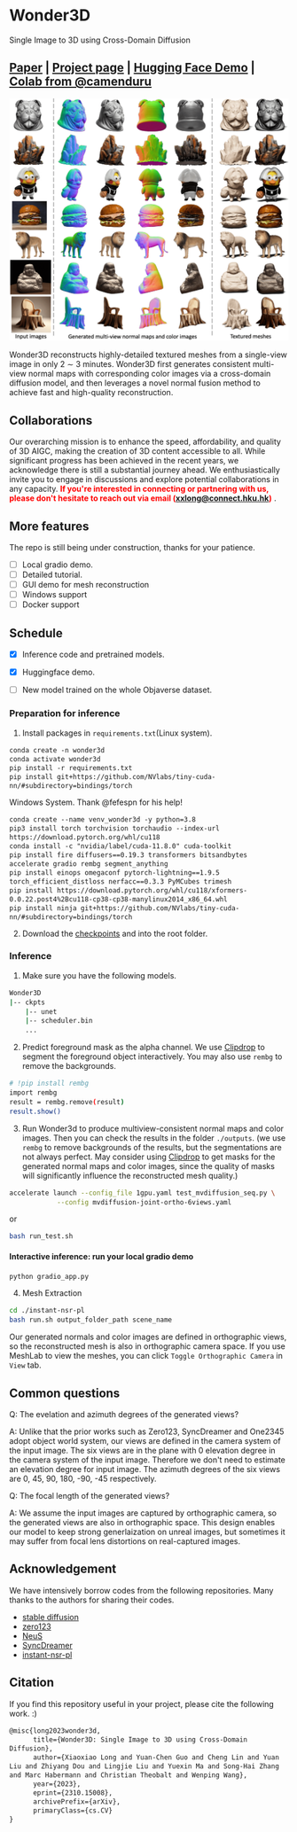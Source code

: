 # Wonder3D
Single Image to 3D using Cross-Domain Diffusion
## [Paper](https://arxiv.org/abs/2310.15008) | [Project page](https://www.xxlong.site/Wonder3D/) | [Hugging Face Demo](https://huggingface.co/spaces/flamehaze1115/Wonder3D-demo) | [Colab from @camenduru](https://github.com/camenduru/Wonder3D-colab)

![](assets/fig_teaser.png)

Wonder3D reconstructs highly-detailed textured meshes from a single-view image in only 2 ∼ 3 minutes. Wonder3D first generates consistent multi-view normal maps with corresponding color images via a cross-domain diffusion model, and then leverages a novel normal fusion method to achieve fast and high-quality reconstruction.

## Collaborations
Our overarching mission is to enhance the speed, affordability, and quality of 3D AIGC, making the creation of 3D content accessible to all. While significant progress has been achieved in the recent years, we acknowledge there is still a substantial journey ahead. We enthusiastically invite you to engage in discussions and explore potential collaborations in any capacity. <span style="color:red">**If you're interested in connecting or partnering with us, please don't hesitate to reach out via email (xxlong@connect.hku.hk)**</span> .

## More features

The repo is still being under construction, thanks for your patience. 
- [ ] Local gradio demo.
- [ ] Detailed tutorial.
- [ ] GUI demo for mesh reconstruction
- [ ] Windows support
- [ ] Docker support

## Schedule
- [x] Inference code and pretrained models.
- [x] Huggingface demo.
- [ ] New model trained on the whole Objaverse dataset.


### Preparation for inference
1. Install packages in `requirements.txt`(Linux system).
```angular2html
conda create -n wonder3d
conda activate wonder3d
pip install -r requirements.txt
pip install git+https://github.com/NVlabs/tiny-cuda-nn/#subdirectory=bindings/torch
```

Windows System. Thank @fefespn for his help!
```angular2html
conda create --name venv_wonder3d -y python=3.8
pip3 install torch torchvision torchaudio --index-url https://download.pytorch.org/whl/cu118
conda install -c "nvidia/label/cuda-11.8.0" cuda-toolkit
pip install fire diffusers==0.19.3 transformers bitsandbytes accelerate gradio rembg segment_anything
pip install einops omegaconf pytorch-lightning==1.9.5 torch_efficient_distloss nerfacc==0.3.3 PyMCubes trimesh
pip install https://download.pytorch.org/whl/cu118/xformers-0.0.22.post4%2Bcu118-cp38-cp38-manylinux2014_x86_64.whl
pip install ninja git+https://github.com/NVlabs/tiny-cuda-nn/#subdirectory=bindings/torch
```

2. Download the [checkpoints](https://connecthkuhk-my.sharepoint.com/:f:/g/personal/xxlong_connect_hku_hk/EgSHPyJAtaJFpV_BjXM3zXwB-UMIrT4v-sQwGgw-coPtIA) and into the root folder.

### Inference
1. Make sure you have the following models.
```bash
Wonder3D
|-- ckpts
    |-- unet
    |-- scheduler.bin
    ...
```
2. Predict foreground mask as the alpha channel. We use [Clipdrop](https://clipdrop.co/remove-background) to segment the foreground object interactively. 
You may also use `rembg` to remove the backgrounds.
```bash
# !pip install rembg
import rembg
result = rembg.remove(result)
result.show()
```
3. Run Wonder3d to produce multiview-consistent normal maps and color images. Then you can check the results in the folder `./outputs`. (we use `rembg` to remove backgrounds of the results, but the segmentations are not always perfect. May consider using [Clipdrop](https://clipdrop.co/remove-background) to get masks for the generated normal maps and color images, since the quality of masks will significantly influence the reconstructed mesh quality.) 
```bash
accelerate launch --config_file 1gpu.yaml test_mvdiffusion_seq.py \
            --config mvdiffusion-joint-ortho-6views.yaml
```
or 
```bash
bash run_test.sh
```

#### Interactive inference: run your local gradio demo
```bash
python gradio_app.py
```

4. Mesh Extraction
```bash
cd ./instant-nsr-pl
bash run.sh output_folder_path scene_name
```
Our generated normals and color images are defined in orthographic views, so the reconstructed mesh is also in orthographic camera space. If you use MeshLab to view the meshes, you can click `Toggle Orthographic Camera` in `View` tab.


## Common questions
Q: The evelation and azimuth degrees of the generated views?

A: Unlike that the prior works such as Zero123, SyncDreamer and One2345 adopt object world system, our views are defined in the camera system of the input image. The six views are in the plane with 0 elevation degree in the camera system of the input image. Therefore we don't need to estimate an elevation degree for input image. The azimuth degrees of the six views are 0, 45, 90, 180, -90, -45 respectively.

Q: The focal length of the generated views?

A: We assume the input images are captured by orthographic camera, so the generated views are also in orthographic space. This design enables our model to keep strong generlaization on unreal images, but sometimes it may suffer from focal lens distortions on real-captured images.
## Acknowledgement
We have intensively borrow codes from the following repositories. Many thanks to the authors for sharing their codes.
- [stable diffusion](https://github.com/CompVis/stable-diffusion)
- [zero123](https://github.com/cvlab-columbia/zero123)
- [NeuS](https://github.com/Totoro97/NeuS)
- [SyncDreamer](https://github.com/liuyuan-pal/SyncDreamer)
- [instant-nsr-pl](https://github.com/bennyguo/instant-nsr-pl)

## Citation
If you find this repository useful in your project, please cite the following work. :)
```
@misc{long2023wonder3d,
      title={Wonder3D: Single Image to 3D using Cross-Domain Diffusion}, 
      author={Xiaoxiao Long and Yuan-Chen Guo and Cheng Lin and Yuan Liu and Zhiyang Dou and Lingjie Liu and Yuexin Ma and Song-Hai Zhang and Marc Habermann and Christian Theobalt and Wenping Wang},
      year={2023},
      eprint={2310.15008},
      archivePrefix={arXiv},
      primaryClass={cs.CV}
}
```
